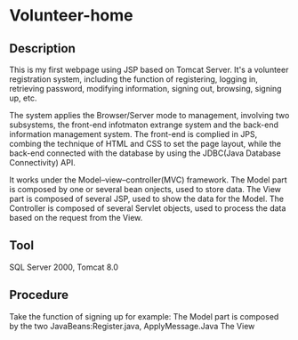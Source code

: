 # Volunteer-home
Description
----------
This is my first webpage using JSP based on Tomcat Server. It's a volunteer registration system, including the function of registering, logging in, retrieving password, modifying information, signing out, browsing, signing up, etc. 

The system applies the Browser/Server mode to management, involving two subsystems, the front-end infotmaton extrange system and the back-end information management system. The front-end is complied in JPS, combing the technique of HTML and CSS to set the page layout, while the back-end connected with the database by using the JDBC(Java Database Connectivity) API. 

It works under the Model–view–controller(MVC) framework. The Model part is composed by one or several bean onjects, used to store data. The View part is composed of several JSP, used to show the data for the Model. The Controller is composed of several Servlet objects, used to process the data based on the request from the View.

Tool
--------
SQL Server 2000, Tomcat 8.0

Procedure
-------
Take the function of signing up for example:
The Model part is composed by the two JavaBeans:Register.java, ApplyMessage.Java
The View
